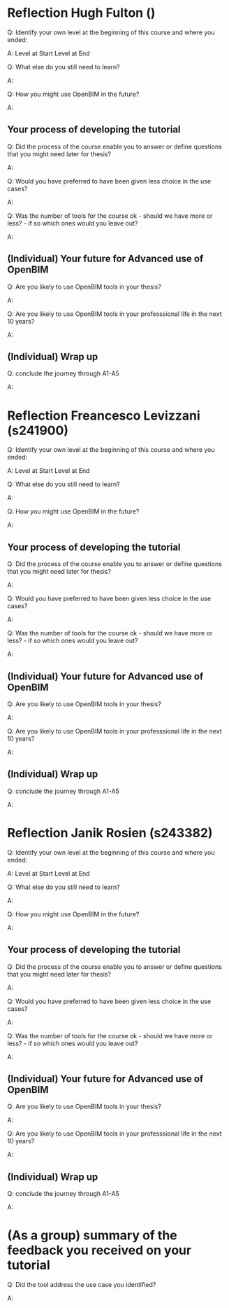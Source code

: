 # Reflection Hugh Fulton ()

Q: Identify your own level at the beginning of this course and where you ended:

A:
Level at Start
Level at End

Q: What else do you still need to learn?

A:

Q: How you might use OpenBIM in the future?

A:

## Your process of developing the tutorial

Q: Did the process of the course enable you to answer or define questions that you might need later for thesis?

A:

Q: Would you have preferred to have been given less choice in the use cases?

A:

Q: Was the number of tools for the course ok - should we have more or less? - if so which ones would you leave out?

A:

## (Individual) Your future for Advanced use of OpenBIM

Q: Are you likely to use OpenBIM tools in your thesis?

A:

Q: Are you likely to use OpenBIM tools in your professsional life in the next 10 years?

A:

## (Individual) Wrap up

Q: conclude the journey through A1-A5

A:

# Reflection Freancesco Levizzani (s241900)

Q: Identify your own level at the beginning of this course and where you ended:

A:
Level at Start
Level at End

Q: What else do you still need to learn?

A:

Q: How you might use OpenBIM in the future?

A:

## Your process of developing the tutorial

Q: Did the process of the course enable you to answer or define questions that you might need later for thesis?

A:

Q: Would you have preferred to have been given less choice in the use cases?

A:

Q: Was the number of tools for the course ok - should we have more or less? - if so which ones would you leave out?

A:

## (Individual) Your future for Advanced use of OpenBIM

Q: Are you likely to use OpenBIM tools in your thesis?

A:

Q: Are you likely to use OpenBIM tools in your professsional life in the next 10 years?

A:

## (Individual) Wrap up

Q: conclude the journey through A1-A5

A:

# Reflection Janik Rosien (s243382)

Q: Identify your own level at the beginning of this course and where you ended:

A:
Level at Start
Level at End

Q: What else do you still need to learn?

A:

Q: How you might use OpenBIM in the future?

A:

## Your process of developing the tutorial

Q: Did the process of the course enable you to answer or define questions that you might need later for thesis?

A:

Q: Would you have preferred to have been given less choice in the use cases?

A:

Q: Was the number of tools for the course ok - should we have more or less? - if so which ones would you leave out?

A:

## (Individual) Your future for Advanced use of OpenBIM

Q: Are you likely to use OpenBIM tools in your thesis?

A:

Q: Are you likely to use OpenBIM tools in your professsional life in the next 10 years?

A:

## (Individual) Wrap up

Q: conclude the journey through A1-A5

A:


# (As a group) summary of the feedback you received on your tutorial

Q: Did the tool address the use case you identified?

A:



